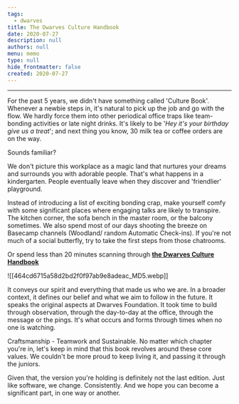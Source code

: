 ```yaml
---
tags: 
  - dwarves
title: The Dwarves Culture Handbook
date: 2020-07-27
description: null
authors: null
menu: memo
type: null
hide_frontmatter: false
created: 2020-07-27
---
```


---

For the past 5 years, we didn't have something called 'Culture Book'. Whenever a newbie steps in, it's natural to pick up the job and go with the flow. We hardly force them into other periodical office traps like team-bonding activities or late night drinks. It's likely to be '<span style='color:pink_background'>*Hey it's your birthday give us a treat*</span>'; and next thing you know, 30 milk tea or coffee orders are on the way.

Sounds familiar?

We don't picture this workplace as a magic land that nurtures your dreams and surrounds you with adorable people. That's what happens in a kindergarten. People eventually leave when they discover and 'friendlier' playground.

Instead of introducing a list of exciting bonding crap, make yourself comfy with some significant places where engaging talks are likely to transpire. The kitchen corner, the sofa bench in the master room, or the balcony sometimes. We also spend most of our days shooting the breeze on Basecamp channels (Woodland/ random Automatic Check-ins). If you're not much of a social butterfly, try to take the first steps from those chatrooms.

Or spend less than 20 minutes scanning through <span style='color:pink_background'>**[the Dwarves Culture Handbook](https://github.com/dwarvesf/handbook/blob/master/what-we-value.md)**</span>

![[464cd6715a58d2bd2f0f97ab9e8adeac_MD5.webp]]

It conveys our spirit and everything that made us who we are. In a broader context, it defines our belief and what we aim to follow in the future. It speaks the original aspects at Dwarves Foundation. It took time to build through observation, through the day-to-day at the office, through the message or the pings. It's what occurs and forms through times when no one is watching.

Craftsmanship - Teamwork and Sustainable. No matter which chapter you're in, let's keep in mind that this book revolves around these core values. We couldn't be more proud to keep living it, and passing it through the juniors.

Given that, the version you're holding is definitely not the last edition. Just like software, we change. Consistently. And we hope you can become a significant part, in one way or another.
